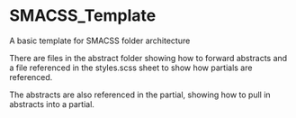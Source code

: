 # SMACSS_Template
A basic template for SMACSS folder architecture

There are files in the abstract folder showing how to forward abstracts and a file referenced in the styles.scss sheet to show how partials are referenced. 

The abstracts are also referenced in the partial, showing how to pull in abstracts into a partial. 
